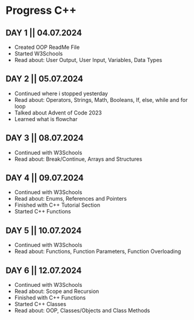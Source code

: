 # Progress C++

## DAY 1 || 04.07.2024
- Created OOP ReadMe File
- Started W3Schools
- Read about: User Output, User Input, Variables, Data Types

## DAY 2 || 05.07.2024
- Continued where i stopped yesterday
- Read about: Operators, Strings, Math, Booleans, If, else, while and for loop
- Talked about Advent of Code 2023
- Learned what is flowchar

## DAY 3 || 08.07.2024
- Continued with W3Schools
- Read about: Break/Continue, Arrays and Structures

## DAY 4 || 09.07.2024
- Continued with W3Schools
- Read about: Enums, References and Pointers
- Finished with C++ Tutorial Section
- Started C++ Functions

## DAY 5 || 10.07.2024 
- Continued with W3Schools
- Read about: Functions, Function Parameters, Function Overloading

## DAY 6 || 12.07.2024
- Continued with W3Schools
- Read about: Scope and Recursion
- Finished with C++ Functions
- Started C++ Classes
- Read about: OOP, Classes/Objects and Class Methods
